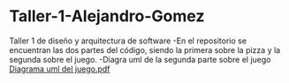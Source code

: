 # Taller-1-Alejandro-Gomez
Taller 1 de diseño y arquitectura de software
-En el repositorio se encuentran las dos partes del código, siendo la primera sobre la pizza y la segunda sobre el juego.
-Diagra uml de la segunda parte sobre el juego
[Diagrama uml del juego.pdf](https://github.com/user-attachments/files/16632336/Diagrama.uml.del.juego.pdf)
